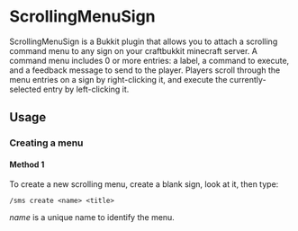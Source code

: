# ScrollingMenuSign

ScrollingMenuSign is a Bukkit plugin that allows you to attach a scrolling command menu to any sign on your craftbukkit
minecraft server.  A command menu includes 0 or more entries: a label, a command to execute, and a feedback message
to send to the player.  Players scroll through the menu entries on a sign by right-clicking it, and execute the 
currently-selected entry by left-clicking it.

## Usage

### Creating a menu

#### Method 1

To create a new scrolling menu, create a blank sign, look at it, then type:

	/sms create <name> <title>
  
_name_ is a unique name to identify the menu.  <title> is the menu title, and is always shown as the top line
of the scrolling menu sign.

When you do this, the menu becomes associated with the sign.  The sign's appearance will change; the title will
be shown as "-Title-" in blue on the first line, and the third line will look like ">   <" (this is the currently
selected line - it's blank because the menu has no entries yet).

#### Method 2

Alternatively, you can create a sign with the following text:

	LINE 1: scrollingmenu
	LINE 2: <name>
	LINE 3: <title>
	LINE 4: (BLANK)

When you left-click such a sign, a menu will be created and associated with the sign, if possible.

#### Method 3

Finally, you can create a new menu as a copy of an existing menu.  Look at a sign and type:

 	/sms create <name> from <other-name>

where _other-name_ is the unique identifier of a menu that already exists.

### Destroying a menu

To destroy a menu, there are three options:

- Look at a menu sign, and type "/sms break"

- Type "/sms break _name_" where _name_ is a unique sign identifier

- Take an axe to the sign!  Menus will be automatically removed if their associated sign is destroyed.

Destroying a sign which has a menu created by another player is only allowed with the appropriate permission
(see **Permissions Support** below).

### Adding menu entries

To add a menu item to an existing menu, type "/sms add _name_ _item-specifier_"

The syntax of <item-specifier> is "_label_|_command_[|_message_]".  This is most easily explained by example:

	/sms add mymenu Day|/time day|It's daytime!
	/sms add mymenu Night|/time night|It's night time!
  
adds a menu entry to the sign- scrollingmenusign.commands.show
 with a label of "Day".  If executed, this will issue "/time set 0" as a command,
and send a message to the player of "It's daytime!".  And similarly for night-time.

You can leave out the message if you want, e.g.:

	/sms add mymenu Compass|/compass

### Removing menu entries

To remove a menu item from an existing menu, type "/sms remove _name_ _index_".  E.g.:

	/sms remove mymenu 1
  
To work out which index is which item, you can use "/sms show", see below.  Removing items by label is on the
TODO list.

### Listing all menus

To show all menus that have been defined:

	/sms list

will return something like:

	mymenu @ -100,65,50 world "Time Control" [3]

That's the menu named "mymenu" at location (-100,65,50) on world "world" with title "Time Control", and has 3 entries.

### Show menu detail

To show information for a menu including all entries:

 	/sms show <name>
  
E.g.

	/sms show mymenu
  
	mymenu "Time Control" [3]:
	 1) Day [/time day] "It's daytime!"
	 2) Night [/time night] "It's night time!"
	 3) Compass [/compass] ""

### Forcing menu data to be saved

To force menu data to be written to disk immediately:

	/sms save
	
You will not normally need to do this, since it's automatically done if the server is stopped, or if the plugin
is reloaded.

## Permissions support

ScrollingMenuSign supports the Permissions plugin, but if Permissions is not present, only server ops are allowed 
to manipulate menus.  Non-ops are, however, allowed to scroll and execute menus.

If Permissions is present, the following command nodes are understood, each of which correspond to directly
to _/sms <command>_:

- scrollingmenusign.commands.create
- scrollingmenusign.commands.break
- scrollingmenusign.commands.add
- scrollingmenusign.commands.remove
- scrollingmenusign.commands.list
- scrollingmenusign.commands.show
- scrollingmenusign.commands.save

In addition, the following nodes are understood:

- scrollingmenusign.scroll: allow signs to be scrolled by right-clicking
- scrollingmenusign.execute: allow sign commands to be executed by left-clicking
- scrollingmenusign.destroy: allow destruction of signs with a menu that is owned by another player


